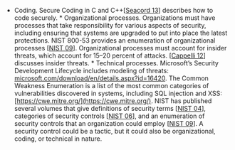 *  Coding. Secure Coding in C and C++[[Seacord 13](ref01.xhtml#ref_227)] describes how to code securely. *  Organizational processes. Organizations must have processes that take responsibility for various aspects of security, including ensuring that systems are upgraded to put into place the latest protections. NIST 800-53 provides an enumeration of organizational processes [[NIST 09](ref01.xhtml#ref_194)]. Organizational processes must account for insider threats, which account for 15–20 percent of attacks. [[Cappelli 12](ref01.xhtml#ref_50)] discusses insider threats. *  Technical processes. Microsoft’s Security Development Lifecycle includes modeling of threats: [microsoft.com/download/en/details.aspx?id=16420](http://microsoft.com/download/en/details.aspx?id=16420). The Common Weakness Enumeration is a list of the most common categories of vulnerabilities discovered in systems, including SQL injection and XSS: [https://cwe.mitre.org/](https://cwe.mitre.org/). NIST has published several volumes that give definitions of security terms [[NIST 04](ref01.xhtml#ref_192)], categories of security controls [[NIST 06](ref01.xhtml#ref_193)], and an enumeration of security controls that an organization could employ [[NIST 09](ref01.xhtml#ref_194)]. A security control could be a tactic, but it could also be organizational, coding, or technical in nature.